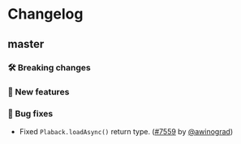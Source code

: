 # Changelog

## master

### 🛠 Breaking changes

### 🎉 New features

### 🐛 Bug fixes

- Fixed `Plaback.loadAsync()` return type. ([#7559](https://github.com/expo/expo/pull/7559) by [@awinograd](https://github.com/awinograd))
